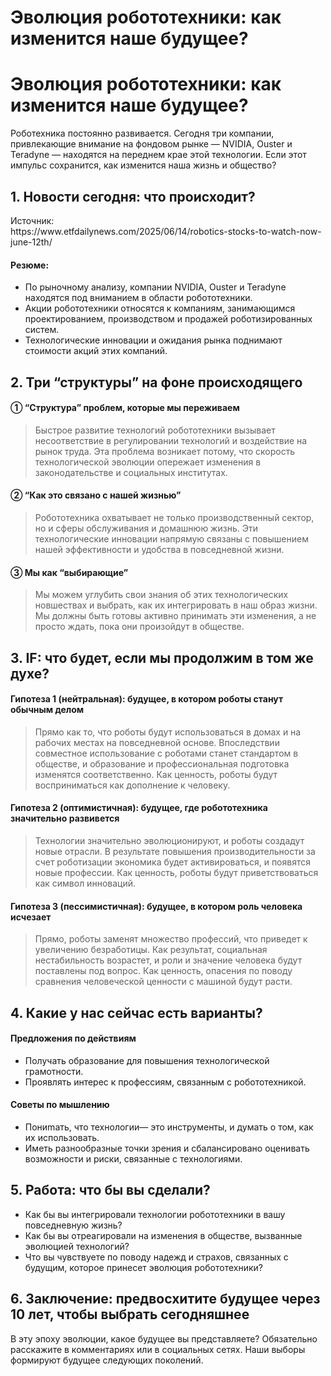 # Эволюция робототехники: как изменится наше будущее?

<h1>Эволюция робототехники: как изменится наше будущее?</h1>
<p>Роботехника постоянно развивается. Сегодня три компании, привлекающие внимание на фондовом рынке — NVIDIA, Ouster и Teradyne — находятся на переднем крае этой технологии. Если этот импульс сохранится, как изменится наша жизнь и общество?</p>
<h2>1. Новости сегодня: что происходит?</h2>
<p>Источник:<br />
https://www.etfdailynews.com/2025/06/14/robotics-stocks-to-watch-now-june-12th/</p>
<h4>Резюме:</h4>
<ul>
<li>По рыночному анализу, компании NVIDIA, Ouster и Teradyne находятся под вниманием в области робототехники.</li>
<li>Акции робототехники относятся к компаниям, занимающимся проектированием, производством и продажей роботизированных систем.</li>
<li>Технологические инновации и ожидания рынка поднимают стоимости акций этих компаний.</li>
</ul>
<h2>2. Три &#8220;структуры&#8221; на фоне происходящего</h2>
<h4>① &#8220;Структура&#8221; проблем, которые мы переживаем</h4>
<blockquote>
<p>Быстрое развитие технологий робототехники вызывает несоответствие в регулировании технологий и воздействие на рынок труда. Эта проблема возникает потому, что скорость технологической эволюции опережает изменения в законодательстве и социальных институтах.</p>
</blockquote>
<h4>② &#8220;Как это связано с нашей жизнью&#8221;</h4>
<blockquote>
<p>Робототехника охватывает не только производственный сектор, но и сферы обслуживания и домашнюю жизнь. Эти технологические инновации напрямую связаны с повышением нашей эффективности и удобства в повседневной жизни.</p>
</blockquote>
<h4>③ Мы как &#8220;выбирающие&#8221;</h4>
<blockquote>
<p>Мы можем углубить свои знания об этих технологических новшествах и выбрать, как их интегрировать в наш образ жизни. Мы должны быть готовы активно принимать эти изменения, а не просто ждать, пока они произойдут в обществе.</p>
</blockquote>
<h2>3. IF: что будет, если мы продолжим в том же духе?</h2>
<h4>Гипотеза 1 (нейтральная): будущее, в котором роботы станут обычным делом</h4>
<blockquote>
<p>Прямо как то, что роботы будут использоваться в домах и на рабочих местах на повседневной основе. Впоследствии совместное использование с роботами станет стандартом в обществе, и образование и профессиональная подготовка изменятся соответственно. Как ценность, роботы будут восприниматься как дополнение к человеку.</p>
</blockquote>
<h4>Гипотеза 2 (оптимистичная): будущее, где робототехника значительно развивется</h4>
<blockquote>
<p>Технологии значительно эволюционируют, и роботы создадут новые отрасли. В результате повышения производительности за счет роботизации экономика будет активироваться, и появятся новые профессии. Как ценность, роботы будут приветствоваться как символ инноваций.</p>
</blockquote>
<h4>Гипотеза 3 (пессимистичная): будущее, в котором роль человека исчезает</h4>
<blockquote>
<p>Прямо, роботы заменят множество профессий, что приведет к увеличению безработицы. Как результат, социальная нестабильность возрастет, и роли и значение человека будут поставлены под вопрос. Как ценность, опасения по поводу сравнения человеческой ценности с машиной будут расти.</p>
</blockquote>
<h2>4. Какие у нас сейчас есть варианты?</h2>
<h4>Предложения по действиям</h4>
<ul>
<li>Получать образование для повышения технологической грамотности.</li>
<li>Проявлять интерес к профессиям, связанным с робототехникой.</li>
</ul>
<h4>Советы по мышлению</h4>
<ul>
<li>Пониmать, что технологии— это инструменты, и думать о том, как их использовать.</li>
<li>Иметь разнообразные точки зрения и сбалансировано оценивать возможности и риски, связанные с технологиями.</li>
</ul>
<h2>5. Работа: что бы вы сделали?</h2>
<ul>
<li>Как бы вы интегрировали технологии робототехники в вашу повседневную жизнь?</li>
<li>Как бы вы отреагировали на изменения в обществе, вызванные эволюцией технологий?</li>
<li>Что вы чувствуете по поводу надежд и страхов, связанных с будущим, которое принесет эволюция робототехники?</li>
</ul>
<h2>6. Заключение: предвосхитите будущее через 10 лет, чтобы выбрать сегодняшнее</h2>
<p>В эту эпоху эволюции, какое будущее вы представляете? Обязательно расскажите в комментариях или в социальных сетях. Наши выборы формируют будущее следующих поколений.</p>

